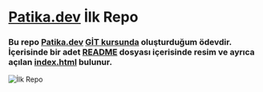 # [Patika.dev](https://www.patika.dev/) İlk Repo

### Bu repo [Patika.dev](https://www.patika.dev/) [**GİT kursunda**](https://app.patika.dev/courses/git) oluşturduğum ödevdir. İçerisinde bir adet [**README**](https://github.com/elmaoglu/kodluyoruzilkrepo/blob/main/README.md) dosyası içerisinde resim ve ayrıca açılan [index.html](https://github.com/elmaoglu/kodluyoruzilkrepo/blob/main/index.html) bulunur.

![İlk Repo](https://user-images.githubusercontent.com/79774144/166823564-9c37ebae-d6be-473c-902f-c7e72e648c2a.png)
